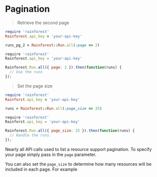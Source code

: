 # Pagination

> Retrieve the second page

```ruby
require 'rainforest'
Rainforest.api_key = 'your-api-key'

runs_pg_2 = Rainforest::Run.all(:page => 2)
```



```javascript
require 'rainforest'
Rainforest.api_key = 'your-api-key'

Rainforest.Run.all({ page: 2 }).then(function(runs) {
  // Use the runs
});
```



> Set the page size

```ruby
require 'rainforest'
Rainforst.api_key = 'your-api-key'

runs = Rainforest::Run.all(:page_size => 25)
```



```javascript
require 'rainforest'
Rainforst.api_key = 'your-api-key'

Rainforest.Run.all({ page_size: 25 }).then(function(runs) {
  // Handle the runs.
});
```



Nearly all API calls used to list a resource support pagination. To specify your page simply pass in the `page` parameter.

You can also set the `page_size` to determine how many resources will be included in each page. For example

